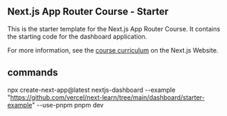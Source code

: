 ## Next.js App Router Course - Starter

This is the starter template for the Next.js App Router Course. It contains the starting code for the dashboard application.

For more information, see the [course curriculum](https://nextjs.org/learn) on the Next.js Website.

## commands
npx create-next-app@latest nextjs-dashboard --example "https://github.com/vercel/next-learn/tree/main/dashboard/starter-example" --use-pnpm
pnpm dev